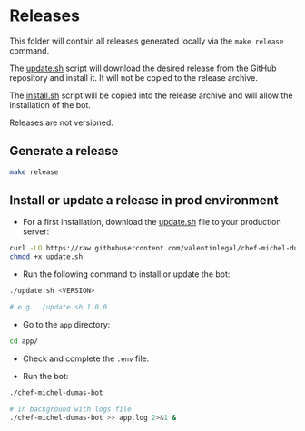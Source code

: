 # Releases

This folder will contain all releases generated locally via the `make release` command.

The [update.sh](./update.sh) script will download the desired release from the GitHub repository and install it. It will not be copied to the release archive.

The [install.sh](./install.sh) script will be copied into the release archive and will allow the installation of the bot.

Releases are not versioned.

## Generate a release

```sh
make release
```

## Install or update a release in prod environment

- For a first installation, download the [update.sh](./releases/update.sh) file to your production server:

```sh
curl -LO https://raw.githubusercontent.com/valentinlegal/chef-michel-dumas-bot/main/releases/update.sh
chmod +x update.sh
```

- Run the following command to install or update the bot:

```sh
./update.sh <VERSION>

# e.g. ./update.sh 1.0.0
```

- Go to the `app` directory:

```sh
cd app/
```

- Check and complete the `.env` file.

- Run the bot:

```sh
./chef-michel-dumas-bot

# In background with logs file
./chef-michel-dumas-bot >> app.log 2>&1 &
```
